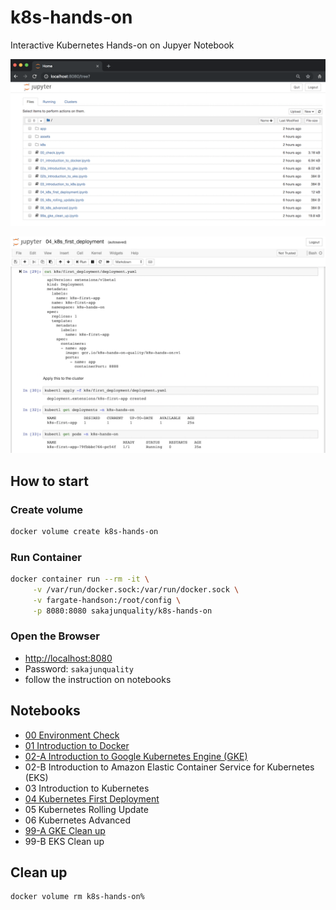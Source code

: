 # k8s-hands-on

Interactive Kubernetes Hands-on on Jupyer Notebook

![image](./image.png)

![image2](./image2.png)

## How to start

### Create volume

```bash
docker volume create k8s-hands-on
```

### Run Container

```bash
docker container run --rm -it \
     -v /var/run/docker.sock:/var/run/docker.sock \
     -v fargate-handson:/root/config \
     -p 8080:8080 sakajunquality/k8s-hands-on
```

### Open the Browser

- [http://localhost:8080](http://localhost:8080)
- Password: `sakajunquality`
- follow the instruction on notebooks

## Notebooks

- [00 Environment Check](./notebooks/00_check.ipynb)
- [01 Introduction to Docker](./notebooks/01_introduction_to_docker.ipynb)
- [02-A Introduction to Google Kubernetes Engine (GKE)](./notebooks/02a_introduction_to_gke.ipynb)
- 02-B Introduction to Amazon Elastic Container Service for Kubernetes (EKS)
- 03 Introduction to Kubernetes
- [04 Kubernetes First Deployment](./notebooks/04_k8s_first_deployment.ipynb)
- 05 Kubernetes Rolling Update
- 06 Kubernetes Advanced
- [99-A GKE Clean up](./notebooks/99a_gke_clean_up.ipynb)
- 99-B EKS Clean up

## Clean up

```bash
docker volume rm k8s-hands-on%
```
